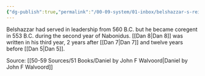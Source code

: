 ```yaml
---
{"dg-publish":true,"permalink":"/00-09-system/01-inbox/belshazzar-s-reign/"}
---
```


Belshazzar had served in leadership from 560 B.C. but he became coregent in 553 B.C. during the second year of Nabonidus. [[Dan 8\|Dan 8]] was written in his third year, 2 years after [[Dan 7\|Dan 7]] and twelve years before [[Dan 5\|Dan 5]].

Source: [[50-59 Sources/51 Books/Daniel by John F Walvoord\|Daniel by John F Walvoord]]
